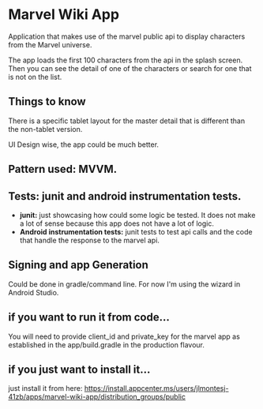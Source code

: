 # Marvel Wiki App

Application that makes use of the marvel public api to display characters from the Marvel universe.

The app loads the first 100 characters from the api in the splash screen. Then you can see the
detail of one of the characters or search for one that is not on the list.

## Things to know

There is a specific tablet layout for the master detail that is different than the non-tablet
version.

UI Design wise, the app could be much better.

## Pattern used: MVVM.

## Tests: junit and android instrumentation tests.

- **junit:** just showcasing how could some logic be tested. It does not make a lot of sense because
  this app does not have a lot of logic.
- **Android instrumentation tests:** junit tests to test api calls and the code that handle the
  response to the marvel api.

## Signing and app Generation

Could be done in gradle/command line. For now I'm using the wizard in Android Studio.

## if you want to run it from code...

You will need to provide client_id and private_key for the marvel app as established in the
app/build.gradle in the production flavour.

## if you just want to install it...

just install it from
here: https://install.appcenter.ms/users/jlmontesj-41zb/apps/marvel-wiki-app/distribution_groups/public